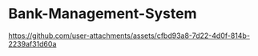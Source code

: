 # Bank-Management-System

https://github.com/user-attachments/assets/cfbd93a8-7d22-4d0f-814b-2239af31d60a

